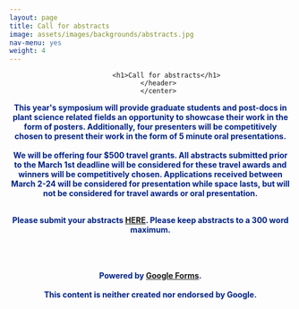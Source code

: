 ```yaml
---
layout: page
title: Call for abstracts
image: assets/images/backgrounds/abstracts.jpg
nav-menu: yes
weight: 4
---
```


<!-- Main -->
<div id="main" class="alt">

<!-- One -->
<section id="one">
	<div class="inner">
		<center>
		<header class="major">

			<h1>Call for abstracts</h1>
		</header>
		</center>

<!-- Content -->
<b style="color:#002285;">This year's symposium will provide <b>graduate students and post-docs in plant science related fields</b> an opportunity to showcase their work in the form of <b>posters</b>. Additionally, four presenters will be competitively chosen to present their work in the form of 5 minute <b>oral presentations</b>.
<br><br>
We will be offering <b>four $500 travel grants</b>. All abstracts submitted prior to the <b>March 1st</b> deadline will be considered for these travel awards and winners will be competitively chosen. Applications received between <b>March 2-24</b> will be considered for presentation while space lasts, but will not be considered for travel awards or oral presentation.
<br><br>
<center>
<p style="color:#002285;">Please submit your abstracts <b><a href="" target="_blank"> HERE</a></b>. Please keep abstracts to a 300 word maximum.</p>
</center>

<br><br>		
<span>Powered by <a href="https://www.google.com/forms/about/?utm_source=product&amp;utm_medium=forms_logo&amp;utm_campaign=forms"> Google Forms</a>.</span> 			
<br>
<span>This content is neither created nor endorsed by Google.</span>
